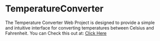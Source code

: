 # TemperatureConverter
 
The Temperature Converter Web Project is designed to provide a simple and intuitive interface for converting temperatures between Celsius and Fahrenheit. You can Check this out at: [Click Here](https://convert-temperature.vercel.app/)
